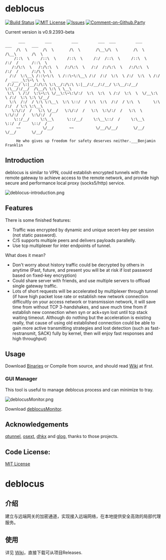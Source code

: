 # deblocus

[![Build Status](https://travis-ci.org/spance/deblocus.svg?branch=master)](https://travis-ci.org/spance/deblocus)
[![MIT License](https://img.shields.io/packagist/l/doctrine/orm.svg)](http://opensource.org/licenses/MIT)
[![Issues](https://img.shields.io/github/issues/spance/deblocus.svg)](https://github.com/spance/deblocus/issues)
[![Comment-on-Github.Party](https://img.shields.io/badge/Comment%20on-Github.Party-yellow.svg)](https://github.party/item?id=46)

Current version is v0.9.2393-beta
```
      ___         ___         ___         ___  ___         ___         ___         ___     
     /\  \       /\  \       /\  \       /\__\/\  \       /\  \       /\__\       /\  \    
    /::\  \     /::\  \     /::\  \     /:/  /::\  \     /::\  \     /:/  /      /::\  \   
   /:/\:\  \   /:/\:\  \   /:/\:\  \   /:/  /:/\:\  \   /:/\:\  \   /:/  /      /:/\ \  \  
  /:/  \:\__\ /::\~\:\  \ /::\~\:\__\ /:/  /:/  \:\  \ /:/  \:\  \ /:/  /  ___ _\:\~\ \  \ 
 /:/__/ \:|__/:/\:\ \:\__/:/\:\ \:|__/:/__/:/__/ \:\__/:/__/ \:\__/:/__/  /\__/\ \:\ \ \__\
 \:\  \ /:/  \:\~\:\ \/__\:\~\:\/:/  \:\  \:\  \ /:/  \:\  \  \/__\:\  \ /:/  \:\ \:\ \/__/
  \:\  /:/  / \:\ \:\__\  \:\ \::/  / \:\  \:\  /:/  / \:\  \      \:\  /:/  / \:\ \:\__\  
   \:\/:/  /   \:\ \/__/   \:\/:/  /   \:\  \:\/:/  /   \:\  \      \:\/:/  /   \:\/:/  /  
    \::/__/     \:\__\      \::/__/     \:\__\::/  /     \:\__\      \::/  /     \::/  /   
     ~~          \/__/       ~~          \/__/\/__/       \/__/       \/__/       \/__/    
     
     He who gives up freedom for safety deserves neither.___Benjamin Franklin
```

## Introduction

deblocus is similar to VPN, could establish encrypted tunnels with the remote gateway to achieve access to the remote network, and  provide high secure and performance local proxy (socks5/http) service. 

![deblocus-introduction.png](https://i.imgur.com/FP5A7hE.png)

## Features

There is some finished features:

- Traffic was encrypted by dynamic and unique secert-key per session (not static password).
- C/S supports multiple peers and delivers payloads parallelly.
- Use tcp multiplexer for inter endpoints of tunnel.

What does it mean?

- Don't worry about history traffic could be decrypted by others in anytime (Past, future, and present you will be at risk if lost password based on fixed-key encryption)
- Could share server with friends, and use multiple servers to offload single gateway traffic.
- Lots of short requests will be accelerated by multiplexer through tunnel (if have high packet lose rate or establish new network connection difficultly on your access network or transmission network, it will save time from without TCP 3-handshakes, and save much time  from if establish new connection when syn or ack+syn lost until tcp stack waiting timeout. Although do nothing but the acceleration is existing really, that cause of using old established connection could be able to gain more active transmitting strategies and lost detection (such as fast-restransmit, SACK) fully by kernel, then will enjoy fast responses and high throughput)

## Usage

Download [Binaries](https://github.com/spance/deblocus/releases) or Compile from source, and should read [Wiki](https://github.com/spance/deblocus/wiki) at first.

### GUI Manager

This tool is useful to manage deblocus process and can minimize to tray.

![deblocusMonitor.png](https://i.imgur.com/pdBpKN6m.png)

Download [deblocusMonitor](https://deblocus.codeplex.com/releases).

## Acknowledgements

[qtunnel](https://github.com/getqujing/qtunnel), [osext](https://bitbucket.org/kardianos/osext), [dhkx](https://github.com/monnand/dhkx) and [glog](https://github.com/golang/glog), thanks to those projects.

## Code License:

[MIT License](https://github.com/tvvocold/deblocus/blob/master/LICENSE)


# deblocus

## 介绍

建立与远端网关的加密通道，实现接入远端网络，在本地提供安全高效的局部代理服务。


## 使用

详见 [Wiki](https://github.com/spance/deblocus/wiki)，直接下载可从项目Releases.
